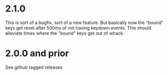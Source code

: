 # 2.1.0

This is sort of a bugfix, sort of a new feature. But basically now the "bound" keys get reset after 500ms of not having keydown events.
This should alleviate times where the "bound" keys get out of whack.

# 2.0.0 and prior
See github tagged releases
